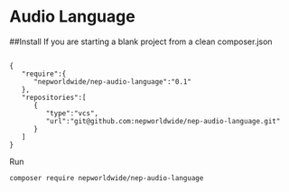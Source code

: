 # Audio Language


##Install
If you are starting a blank project from a clean composer.json
```angular2html

{
   "require":{
      "nepworldwide/nep-audio-language":"0.1"
   },
   "repositories":[
      {
         "type":"vcs",
         "url":"git@github.com:nepworldwide/nep-audio-language.git"
      }
   ]
}
```

Run
```angular2html
composer require nepworldwide/nep-audio-language
```
